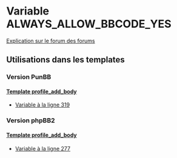 # Variable ALWAYS_ALLOW_BBCODE_YES
[Explication sur le forum des forums](http://forum.forumactif.com/t294113-listing-des-variables#ALWAYS_ALLOW_BBCODE_YES)

## Utilisations dans les templates

### Version PunBB

#### [Template profile_add_body](punbb/profile_add_body.md)
* [Variable à la ligne 319](../punbb/profile_add_body.tpl#L319)

### Version phpBB2

#### [Template profile_add_body](subsilver/profile_add_body.md)
* [Variable à la ligne 277](../subsilver/profile_add_body.tpl#L277)